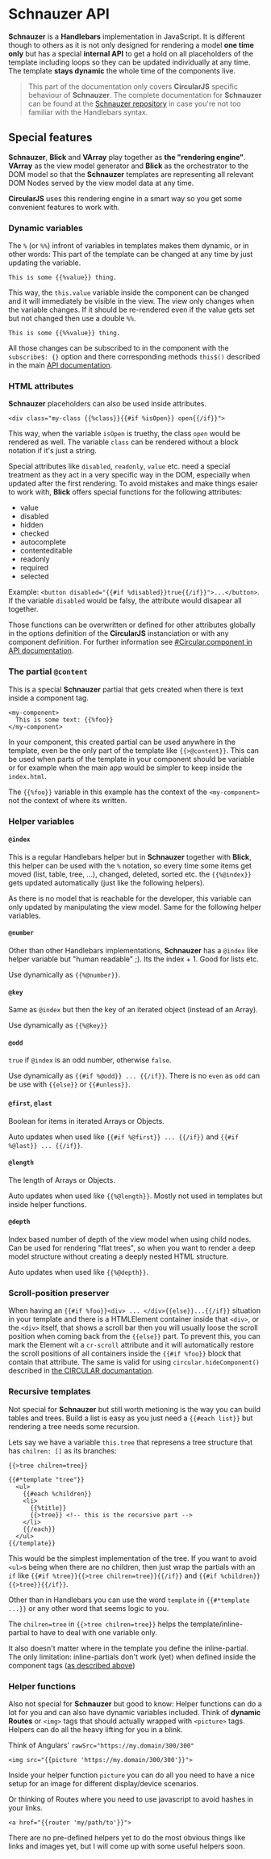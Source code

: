 # Schnauzer API

**Schnauzer** is a **Handlebars** implementation in JavaScript. It is different though to others as it is not only designed for rendering a model **one time only** but has a special **internal API** to get a hold on all placeholders of the template including loops so they can be updated individually at any time. The template **stays dynamic** the whole time of the components live.

> This part of the documentation only covers **CircularJS** specific behaviour of **Schnauzer**. The complete documentation for **Schnauzer** can be found at the [Schnauzer repository](https://github.com/PitPik/Schnauzer) in case you're not too familiar with the Handlebars syntax.

## Special features

**Schnauzer**, **Blick** and **VArray** play together as **the "rendering engine"**. **VArray** as the view model generator and **Blick** as the orchestrator to the DOM model so that the **Schnauzer** templates are representing all relevant DOM Nodes served by the view model data at any time.

**CircularJS** uses this rendering engine in a smart way so you get some convenient features to work with.

### Dynamic variables

The `%` (or `%%`) infront of variables in templates makes them dynamic, or in other words: This part of the template can be changed at any time by just updating the variable.

```Handlebars
This is some {{%value}} thing.
```

This way, the `this.value` variable inside the component can be changed and it will immediately be visible in the view.
The view only changes when the variable changes. If it should be re-rendered even if the value gets set but not changed then use a double `%%`.

```Handlebars
This is some {{%%value}} thing.
```

All those changes can be subscribed to in the component with the `subscribe$: {}` option and there corresponding methods `this$()` described in the main [API documentation](API.md).


### HTML attributes

**Schnauzer** placeholders can also be used inside attributes.

```Handlebars
<div class="my-class {{%class}}{{#if %isOpen}} open{{/if}}">
```

This way, when the variable `isOpen` is truethy, the class `open` would be rendered as well. The variable `class` can be rendered without a block notation if it's just a string.

Special attributes like `disabled`, `readonly`, `value` etc. need a special treatment as they act in a very specific way in the DOM, especially when updated after the first rendering. To avoid mistakes and make things esaier to work with, **Blick** offers special functions for the following attributes:

- value
- disabled
- hidden
- checked
- autocomplete
- contenteditable
- readonly
- required
- selected

Example: `<button disabled="{{#if %disabled}}true{{/if}}">...</button>`.
If the variable `disabled` would be falsy, the attribute would disapear  all together.

Those functions can be overwritten or defined for other attributes globally in the options definition of the **CircularJS** instanciation or with any component definition. For further information see [#Circular.component in API documentation](API.md#circularcomponent).


### The partial `@content`

This is a special **Schnauzer** partial that gets created when there is text inside a component tag.

```Handlebars
<my-component>
  This is some text: {{%foo}}
</my-component>
```

In your component, this created partial can be used anywhere in the template, even be the only part of the template like `{{>@content}}`. This can be used when parts of the template in your component should be variable or for example when the main app would be simpler to keep inside the `index.html`.

The `{{%foo}}` variable in this example has the context of the `<my-component>` not the context of where its written.


### Helper variables

#### `@index`

This is a regular Handlebars helper but in **Schnauzer** together with **Blick**, this helper can be used with the `%` notation, so every time some items get moved (list, table, tree, ...), changed, deleted, sorted etc. the `{{%@index}}` gets updated automatically (just like the following helpers).

As there is no model that is reachable for the developer, this variable can only updated by manipulating the view model. Same for the following helper variables.

#### `@number`

Other than other Handlebars implementations, **Schnauzer** has a `@index` like helper variable but "human readable" ;). Its the index + 1. Good for lists etc.

Use dynamically as `{{%@number}}`.

#### `@key`

Same as `@index` but then the key of an iterated object (instead of an Array).

Use dynamically as `{{%@key}}`

#### `@odd`

`true` if `@index` is an odd number, otherwise `false`.

Use dynamically as `{{#if %@odd}} ... {{/if}}`. There is no `even` as `odd` can be use with `{{else}}` or `{{#unless}}`.

#### `@first`, `@last`

Boolean for items in iterated Arrays or Objects.

Auto updates when used like `{{#if %@first}} ... {{/if}}` and `{{#if %@last}} ... {{/if}}`.

#### `@length`

The length of Arrays or Objects.

Auto updates when used like `{{%@length}}`. Mostly not used in templates but inside helper functions.

#### `@depth`

Index based number of depth of the view model when using child nodes. Can be used for rendering "flat trees", so when you want to render a deep model structure without creating a deeply nested HTML structure.

Auto updates when used like `{{%@depth}}`.


### Scroll-position preserver

When having an `{{#if %foo}}<div> ... </div>{{else}}...{{/if}}` situation in your template and there is a HTMLElement container inside that `<div>`, or the `<div>` itself, that shows a scroll bar then you will usually loose the scroll position when coming back from the `{{else}}` part. To prevent this, you can mark the Element wit a `cr-scroll` attribute and it will automatically restore the scroll positions of all containers inside the `{{#if %foo}}` block that contain that attribute. The same is valid for using `circular.hideComponent()` described in [the CIRCULAR documantation](CIRCULAR.md#circularjs-instances).


### Recursive templates

Not special for **Schnauzer** but still worth metioning is the way you can build tables and trees. Build a list is easy as you just need a `{{#each list}}` but rendering a tree needs some recursion.

Lets say we have a variable `this.tree` that represens a tree structure that has `chilren: []` as its branches:

```Handlebars
{{>tree chilren=tree}}

{{#*template "tree"}}
  <ul>
    {{#each %children}}
    <li>
      {{%title}}
      {{>tree}} <!-- this is the recursive part -->
    </li>
    {{/each}}
  </ul>
{{/template}}
```

This would be the simplest implementation of the tree. If you want to avoid `<ul>`s being when there are no children, then just wrap the partials with an `if` like `{{#if %tree}}{{>tree chilren=tree}}{{/if}}` and `{{#if %children}}{{>tree}}{{/if}}`.

Other than in Handlebars you can use the word `template` in  `{{#*template ...}}` or any other word that seems logic to you.

The `chilren=tree` in `{{>tree chilren=tree}}` helps the template/inline-partial to have to deal with one variable only.

It also doesn't matter where in the template you define the inline-partial. The only limitation: inline-partials don't work (yet) when defined inside the component tags ([as described above](#content))

### Helper functions

Also not special for **Schnauzer** but good to know: Helper functions can do a lot for you and can also have dynamic variables included. Think of **dynamic Routes** or `<img>` tags that should actually wrapped with `<picture>` tags. Helpers can do all the heavy lifting for you in a blink.

Think of Angulars' `rawSrc="https://my.domain/300/300"`

```Handlebars
<img src="{{picture 'https://my.domain/300/300'}}">
```

Inside your helper function `picture` you can do all you need to have a nice setup for an image for different display/device scenarios.

Or thinking of Routes where you need to use javascript to avoid hashes in your links.

```Handlebars
<a href="{{router 'my/path/to'}}">
```

There are no pre-defined helpers yet to do the most obvious things like links and images yet, but I will come up with some useful helpers soon.